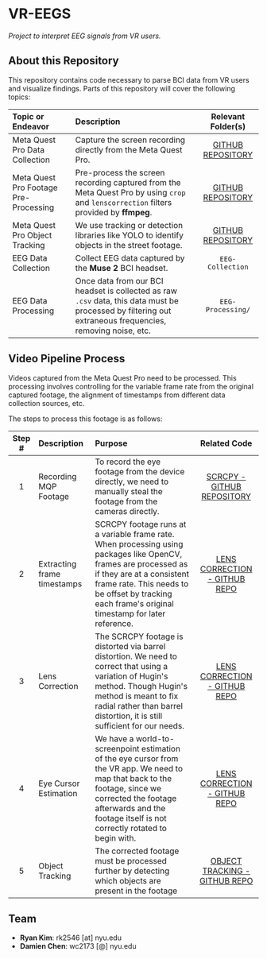 # VR-EEGS

_Project to interpret EEG signals from VR users._

## About this Repository

This repository contains code necessary to parse BCI data from VR users and visualize findings. Parts of this repository will cover the following topics:

|Topic or Endeavor|Description|Relevant Folder(s)|
|:--|:--|:-:|
|Meta Quest Pro Data Collection|Capture the screen recording directly from the Meta Quest Pro.|[GITHUB REPOSITORY](https://github.com/SimpleDevs-AR-VR/Meta-Quest-Pro-SCRCPY.git)|
|Meta Quest Pro Footage Pre-Processing|Pre-process the screen recording captured from the Meta Quest Pro by using `crop` and `lenscorrection` filters provided by **ffmpeg**.|[GITHUB REPOSITORY](https://github.com/SimpleDevs-AR-VR/Meta-Quest-Pro-LensCorrection.git)|
|Meta Quest Pro Object Tracking|We use tracking or detection libraries like YOLO to identify objects in the street footage.|[GITHUB REPOSITORY](https://github.com/SimpleDevs-AR-VR/Meta-Quest-Pro-ObjectTracking.git)|
|EEG Data Collection|Collect EEG data captured by the **Muse 2** BCI headset.|`EEG-Collection`|
|EEG Data Processing|Once data from our BCI headset is collected as raw `.csv` data, this data must be processed by filtering out extraneous frequencies, removing noise, etc.|`EEG-Processing/`|

## Video Pipeline Process

Videos captured from the Meta Quest Pro need to be processed. This processing involves controlling for the variable frame rate from the original captured footage, the alignment of timestamps from different data collection sources, etc.

The steps to process this footage is as follows:

|Step # |Description                |Purpose|Related Code|
|:-----:|:--------------------------|:-|:-:|
|1      |Recording MQP Footage      |To record the eye footage from the device directly, we need to manually steal the footage from the cameras directly.|[SCRCPY - GITHUB REPOSITORY](https://github.com/SimpleDevs-AR-VR/Meta-Quest-Pro-SCRCPY.git)|
|2      |Extracting frame timestamps|SCRCPY footage runs at a variable frame rate. When processing using packages like OpenCV, frames are processed as if they are at a consistent frame rate. This needs to be offset by tracking each frame's original timestamp for later reference.|[LENS CORRECTION - GITHUB REPO](https://github.com/SimpleDevs-AR-VR/Meta-Quest-Pro-LensCorrection.git)|
|3      |Lens Correction            |The SCRCPY footage is distorted via barrel distortion. We need to correct that using a variation of Hugin's method. Though Hugin's method is meant to fix radial rather than barrel distortion, it is still sufficient for our needs.|[LENS CORRECTION - GITHUB REPO](https://github.com/SimpleDevs-AR-VR/Meta-Quest-Pro-LensCorrection.git)|
|4      |Eye Cursor Estimation      |We have a world-to-screenpoint estimation of the eye cursor from the VR app. We need to map that back to the footage, since we corrected the footage afterwards and the footage itself is not correctly rotated to begin with.|[LENS CORRECTION - GITHUB REPO](https://github.com/SimpleDevs-AR-VR/Meta-Quest-Pro-LensCorrection.git)|
|5      |Object Tracking            |The corrected footage must be processed further by detecting which objects are present in the footage|[OBJECT TRACKING - GITHUB REPO](https://github.com/SimpleDevs-AR-VR/Meta-Quest-Pro-ObjectTracking.git)|


## Team

* **Ryan Kim**: rk2546 [at] nyu.edu
* **Damien Chen**: wc2173 [@] nyu.edu